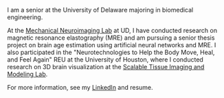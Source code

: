 I am a senior at the University of Delaware majoring in biomedical engineering. 

At the [Mechanical Neuroimaging Lab](https://sites.udel.edu/johnsonlab/) at UD, I have conducted research on magnetic resonance elastography (MRE) and am pursuing a senior thesis project on brain age estimation using artificial neural networks and MRE. I also participated in the "Neurotechnologies to Help the Body Move, Heal, and Feel Again" REU at the University of Houston, where I conducted research on 3D brain visualization at the [Scalable Tissue Imaging and Modeling Lab](https://stim.ee.uh.edu/).

For more information, see my [LinkedIn](https://www.linkedin.com/in/rebeccaclements1/) and resume. 
